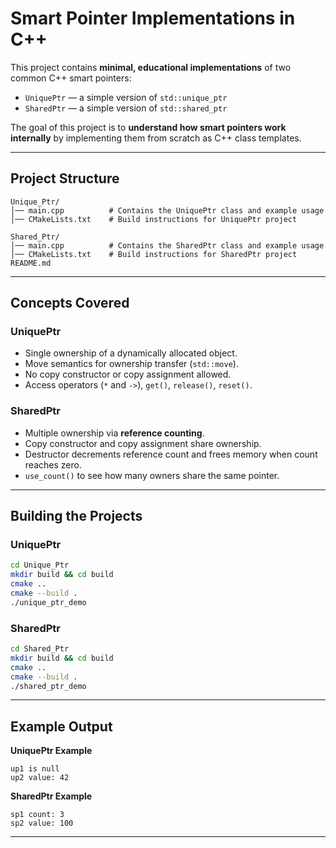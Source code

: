 # Smart Pointer Implementations in C++

This project contains **minimal, educational implementations** of two common C++ smart pointers:

- `UniquePtr` — a simple version of `std::unique_ptr`
- `SharedPtr` — a simple version of `std::shared_ptr`

The goal of this project is to **understand how smart pointers work internally** by implementing them from scratch as C++ class templates.

---

## Project Structure

```
Unique_Ptr/
│── main.cpp          # Contains the UniquePtr class and example usage
│── CMakeLists.txt    # Build instructions for UniquePtr project

Shared_Ptr/
│── main.cpp          # Contains the SharedPtr class and example usage
│── CMakeLists.txt    # Build instructions for SharedPtr project
README.md
```

---

## Concepts Covered

### **UniquePtr**
- Single ownership of a dynamically allocated object.
- Move semantics for ownership transfer (`std::move`).
- No copy constructor or copy assignment allowed.
- Access operators (`*` and `->`), `get()`, `release()`, `reset()`.

### **SharedPtr**
- Multiple ownership via **reference counting**.
- Copy constructor and copy assignment share ownership.
- Destructor decrements reference count and frees memory when count reaches zero.
- `use_count()` to see how many owners share the same pointer.

---

## Building the Projects

### **UniquePtr**
```bash
cd Unique_Ptr
mkdir build && cd build
cmake ..
cmake --build .
./unique_ptr_demo
```

### **SharedPtr**
```bash
cd Shared_Ptr
mkdir build && cd build
cmake ..
cmake --build .
./shared_ptr_demo
```

---

## Example Output

**UniquePtr Example**
```
up1 is null
up2 value: 42
```

**SharedPtr Example**
```
sp1 count: 3
sp2 value: 100
```

---
